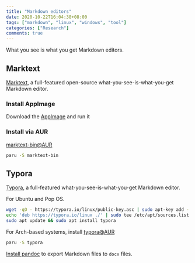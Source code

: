 ```yaml
---
title: "Markdown editors"
date: 2020-10-22T16:04:38+08:00
tags: ["markdown", "linux", "windows", "tool"]
categories: ["Research"]
comments: true
---
```


What you see is what you get Markdown editors.

<!--more-->

## Marktext

[Marktext](https://marktext.app/), a full-featured open-source what-you-see-is-what-you-get Markdown editor.

### Install AppImage

Download the [AppImage](https://marktext.app/) and run it

### Install via AUR

[marktext-bin@AUR](https://aur.archlinux.org/packages/marktext-bin/)

```bash
paru -S marktext-bin
```

## Typora

[Typora](https://typora.io/), a full-featured what-you-see-is-what-you-get Markdown editor.

For Ubuntu and Pop OS.

```bash
wget -qO - https://typora.io/linux/public-key.asc | sudo apt-key add -
echo 'deb https://typora.io/linux ./' | sudo tee /etc/apt/sources.list.d/typora.list
sudo apt update && sudo apt install typora
```

For Arch-based systems, install [typora@AUR](https://aur.archlinux.org/packages/typora/)

```bash
paru -S typora
```

[Install pandoc](https://pandoc.org/installing.html) to export Markdown files to `docx` files.
